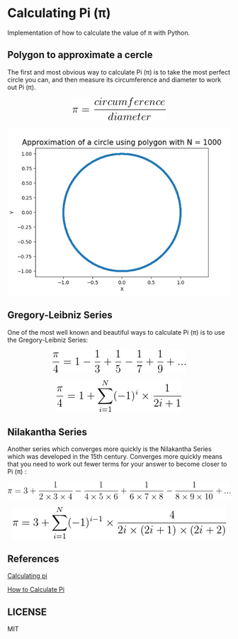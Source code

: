 # Calculating Pi (π)

Implementation of how to calculate the value of π with Python.

## Polygon to approximate a cercle

The first and most obvious way to calculate Pi (π) is to take the most perfect circle you can, and then measure its circumference and diameter to work out Pi (π).


<p align="center"> <img style="align=center" src="img/equation_1.png"> </p>

<p align="center"> <img style="align=center" src="img/circle.png"> </p>

## Gregory-Leibniz Series

One of the most well known and beautiful ways to calculate Pi (π) is to use the Gregory-Leibniz Series:

<p align="center"> <img style="align=center" src="img/equation_2.png"> </p>

<p align="center"> <img style="align=center" src="img/equation_3.png"> </p>


## Nilakantha Series


Another series which converges more quickly is the Nilakantha Series which was developed in the 15th century. Converges more quickly means that you need to work out fewer terms for your answer to become closer to Pi (π) :

<p align="center"> <img style="align=center" src="img/equation_4.png"> </p>

<p align="center"> <img style="align=center" src="img/equation_5.png"> </p>

## References

[Calculating pi](http://www.mathscareers.org.uk/article/calculating-pi/)

[How to Calculate Pi](https://www.wikihow.com/Calculate-Pi)


## LICENSE
MIT




